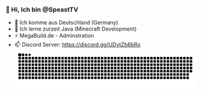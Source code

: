 ### 👋 Hi, Ich bin @SpeastTV
- 📍 Ich komme aus Deutschland (Germany)
- 🌱 Ich lerne zurzeit Java (Minecraft Development)
- ⚡ MegaBuild.de - Adminstration
- 📫 Discord Server: https://discord.gg/UDytZb6bRx
<img align=left src="https://raw.githubusercontent.com/SpeastTV/SpeastTV/main/snake.svg"></img>
